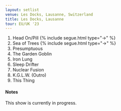 ```yaml
---
layout: setlist
venue: Les Docks, Lausanne, Switzerland
title: Les Docks, Lausanne
tour: EU/UK '23
---
```


1. Head On/Pill
   {% include segue.html type="->" %}
2. Sea of Trees
   {% include segue.html type="->" %}
3. Presumptuous
4. The Garden Goblin
5. Iron Lung
6. Sleep Drifter
7. Nuclear Fusion
8. K.G.L.W. (Outro)
9. This Thing

<!--snippet-->

#### Notes
This show is currently in progress.
